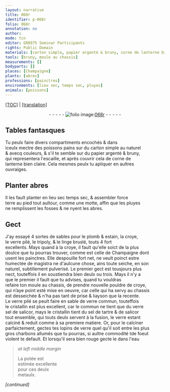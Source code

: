 ```yaml
---
layout: narrative
title: 068r
identifier: p-068r
folio: 068r
annotation: no
author:
mode: tcn
editor: GR8975 Seminar Participants
rights: Public Domain
materials: [carton simple, papier argenté & bruny, corne de lanterne bien claire, plomb, estain, croye, verre pilé, tripoly, linge bruslé, celle de Champaigne dont usent les painctres, magistra, pouldre de croye, sable de verre commun, touteffois le cristallin, verre, sel de salicor, cristallin, sel de tartre, salicor, charbons, eau, potée, metaulx]
tools: [bruny, moule au chassis]
measurements: []
bodyparts: []
places: [Champaigne]
plants: [abres]
professions: [painctres]
environments: [lieu sec, temps sec, pluyes]
animals: [poissons]
---
```


 <p><a href="{{ site.baseurl }}/normalized/">[TOC]</a> | <a href="{{ site.baseurl }}/texts/p-068r_tl/" target="_blank">[translation]</a></p><div class="folio" align="center">- - - - - <a href="http://gallica.bnf.fr/ark:/12148/btv1b10500001g/f141.image" target="_blank"><img src="https://cu-mkp.github.io/2017-workshop-edition/assets/photo-icon.png" alt="folio image: " style="display:inline-block; margin-bottom:-3px;"/>068r</a> - - - - - </div>  
  

## Tables fantasques

 
Tu peulx faire divers compartiments encochés & dans<br/> iceulx mectre des <span class="al">poissons</span> pains sur du <span class="m">carton simple</span> au naturel<br/> & avecq couleurs, & s'il te semble sur du <span class="m">papier argenté & <span class="tl">bruny</span></span>,<br/> qui representera l'escaille, et aprés couvrir cela de <span class="m">corne de<br/> lanterne bien claire</span>. Cela mesmes peulx tu apliquer en aultres<br/> ouvraiges.
 
 
  

## Planter <span class="pa">abres</span>

 
Il les fault planter en <span class="del"><span class="env">lieu sec</span></span> <span class="env">temps sec</span>, & assembler force<br/> terre au pied tout aultour, co<span class="exp">mm</span>e une motte, affin que les <span class="env">pluyes</span><br/> ne remplissent les fosses & ne nyent les <span class="pa">abres</span>.
 
 
  

## Gect

 
J'ay essayé 4 sortes de sables pour le <span class="m">plomb</span> & <span class="m">estain</span>, la <span class="m">croye</span>,<br/> le <span class="m">verre pilé</span>, le <span class="m">tripoly</span>, & le <span class="m">linge bruslé</span>, touts 4 fort<br/> excellents. Mays quand à la <span class="m">croye</span>, il fault qu'elle soict de la plus<br/> doulce que tu pourras trouver, comme est <span class="m">celle de <span class="pl">Champaigne</span> dont<br/> usent les <span class="pro">painctres</span></span>. Elle despouille fort net, ne veult poinct estre<br/> humectée de <span class="m">magistra</span> ne d'aulcune chose, ains toute seiche, en son<br/> naturel, subtillement pulverisé. Le premier gect est tousjours plus<br/> nect, touteffois il en soustiendra bien deulx ou trois. Mays il n'y a<br/> que le premier il fault que tu advises, quand tu vouldras<br/> refaire ton <span class="tl">moule au chassis</span>, de prendre nouvelle <span class="m">pouldre de croye</span>,<br/> qui n’aye point esté mise en oeuvre, car celle qui ha servy au chassis<br/> est desseichée & n'ha pas tant de prise & liayson que la recente.<br/> Le <span class="m">verre pilé</span> se peult faire en <span class="m">sable de verre commun, touteffois<br/> le cristallin</span> est plus excellent, car le commun ne tient que du <span class="del"><span class="m">verre</span></span><br/> <span class="m">sel de salicor</span>, mays le <span class="m">cristallin</span> tient du <span class="m">sel de tartre</span> & de <span class="m">salicor</span><br/> tout ensemble, qui touts deulx servent à la fusion, le <span class="m">verre</span> estant<br/> calciné & reduit comme à sa premiere matiere. Or, pour le calciner<br/> parfaictement, gectes tes lopins de <span class="m">verre</span> quel qu'il soit entre les plus<br/> gros <span class="m">charbons</span> allumés que tu pourras, si aultre commodité <span class="del">t</span><span class="add">d</span>e foeu<span class="del">t</span><br/> violent te default. Et lorsqu'il sera bien rouge gecte le dans l'<span class="m">eau</span><br/>
 
> *at left middle margin*
> 
> 
>   La <span class="m">potée</span> est<br/> estimée excellente<br/> pour ces deulx<br/> <span class="m">metaulx</span>. 
 
*[continued]*
 
 